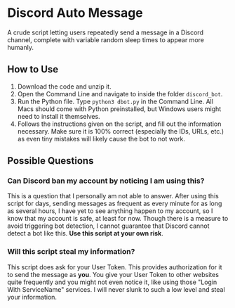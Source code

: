 # Discord Auto Message
A crude script letting users repeatedly send a message in a Discord channel, complete with variable random sleep times to appear more humanly.

## How to Use
1. Download the code and unzip it.
2. Open the Command Line and navigate to inside the folder `discord_bot`.
3. Run the Python file. Type `python3 dbot.py` in the Command Line. All Macs should come with Python preinstalled, but Windows users might need to install it themselves.
4. Follows the instructions given on the script, and fill out the information necessary. Make sure it is 100% correct (especially the IDs, URLs, etc.) as even tiny mistakes will likely cause the bot to not work.

## Possible Questions
### Can Discord ban my account by noticing I am using this?
This is a question that I personally am not able to answer. After using this script for days, sending messages as frequent as every minute for as long as several hours, I have yet to see anything happen to my account, so I know that my account is safe, at least for now. Though there is a measure to avoid triggering bot detection, I cannot guarantee that Discord cannot detect a bot like this. **Use this script at your own risk**.
### Will this script steal my information?
This script does ask for your User Token. This provides authorization for it to send the message as **you**. You give your User Token to other websites quite frequently and you might not even notice it, like using those "Login With ServiceName" services. I will never slunk to such a low level and steal your information. 
